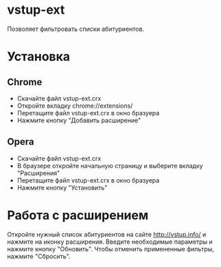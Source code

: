 # vstup-ext
Позволяет фильтровать списки абитуриентов.
# Установка
## Chrome
* Скачайте файл vstup-ext.crx
* Откройте вкладку chrome://extensions/ 
* Перетащите файл vstup-ext.crx в окно бразуера
* Нажмите кнопку "Добавить расширение"
## Opera
* Скачайте файл vstup-ext.crx
* В браузере откройте начальную страницу и выберите вкладку "Расширения"
* Перетащите файл vstup-ext.crx в окно бразуера
* Нажмите кнопку "Установить"

# Работа с расширением
Откройте нужный список абитуриентов на сайте http://vstup.info/ и нажмите на иконку расширения. Введите необходимые параметры и нажмите кнопку "Обновить". Чтобы отменить примененные фильтры, нажмите "Сбросить".
